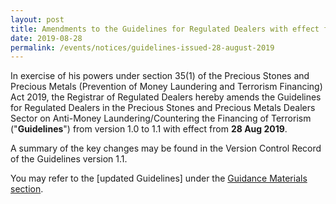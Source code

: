 ```yaml
---
layout: post
title: Amendments to the Guidelines for Regulated Dealers with effect from 28 Aug 2019 (Version 1.1)
date: 2019-08-28
permalink: /events/notices/guidelines-issued-28-august-2019
---
```


In exercise of his powers under section 35(1) of the Precious Stones and Precious Metals (Prevention of Money Laundering and Terrorism Financing) Act 2019, the Registrar of Regulated Dealers hereby amends the Guidelines for Regulated Dealers in the Precious Stones and Precious Metals Dealers Sector on Anti-Money Laundering/Countering the Financing of Terrorism ("**Guidelines**") from version 1.0 to 1.1 with effect from **28 Aug 2019**.

A summary of the key changes may be found in the Version Control Record of the Guidelines version 1.1.

You may refer to the [updated Guidelines] under the [Guidance Materials section](/_information-for-regulated-dealers/3-guidance-materials.md).
